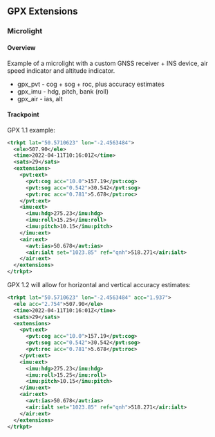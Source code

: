 ## GPX Extensions

### Microlight

#### Overview

Example of a microlight with a custom GNSS receiver + INS device, air speed indicator and altitude indicator.

- gpx_pvt - cog + sog + roc, plus accuracy estimates
- gpx_imu - hdg, pitch, bank (roll)
- gpx_air - ias, alt



#### Trackpoint

GPX 1.1 example:

```xml
<trkpt lat="50.5710623" lon="-2.4563484">
  <ele>507.90</ele>
  <time>2022-04-11T10:16:01Z</time>
  <sats>29</sats>
  <extensions>
    <pvt:ext>
      <pvt:cog acc="10.0">157.19</pvt:cog>
      <pvt:sog acc="0.542">30.542</pvt:sog>
      <pvt:roc acc="0.781">5.678</pvt:roc>
    </pvt:ext>
    <imu:ext>
      <imu:hdg>275.23</imu:hdg>
      <imu:roll>15.25</imu:roll>
      <imu:pitch>10.15</imu:pitch>
    </imu:ext>
    <air:ext>
      <avt:ias>50.678</avt:ias>
      <air:ialt set="1023.85" ref="qnh">518.271</air:ialt>
    </air:ext>
  </extensions>
</trkpt>
```

GPX 1.2 will allow for horizontal and vertical accuracy estimates:

```xml
<trkpt lat="50.5710623" lon="-2.4563484" acc="1.937">
  <ele acc="2.754">507.90</ele>
  <time>2022-04-11T10:16:01Z</time>
  <sats>29</sats>
  <extensions>
    <pvt:ext>
      <pvt:cog acc="10.0">157.19</pvt:cog>
      <pvt:sog acc="0.542">30.542</pvt:sog>
      <pvt:roc acc="0.781">5.678</pvt:roc>
    </pvt:ext>
    <imu:ext>
      <imu:hdg>275.23</imu:hdg>
      <imu:roll>15.25</imu:roll>
      <imu:pitch>10.15</imu:pitch>
    </imu:ext>
    <air:ext>
      <avt:ias>50.678</avt:ias>
      <air:ialt set="1023.85" ref="qnh">518.271</air:ialt>
    </air:ext>
  </extensions>
</trkpt>
```
